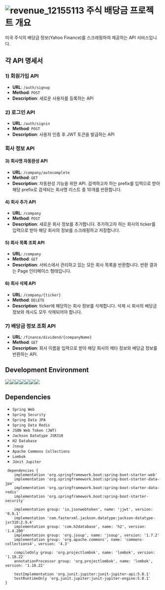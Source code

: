 # ![revenue_12155113](https://github.com/user-attachments/assets/1f82db3b-7cb5-467e-b23c-2a3cd8525fb1) 주식 배당금 프로젝트 개요
 미국 주식의 배당금 정보(Yahoo Finance)를 스크래핑하여 제공하는 API 서비스입니다.

 ## 각 API 명세서
 
 ### 1) 회원가입 API

- **URL**: `/auth/signup`
- **Method**: `POST`
- **Description**: 새로운 사용자를 등록하는 API

### 2) 로그인 API

- **URL**: `/auth/signin`
- **Method**: `POST`
- **Description**: 사용자 인증 후 JWT 토큰을 발급하는 API

### 회사 정보 API

#### 3) 회사명 자동완성 API

- **URL**: `/company/autocomplete`
- **Method**: `GET`
- **Description**: 자동완성 기능을 위한 API. 검색하고자 하는 prefix를 입력으로 받아 해당 prefix로 검색되는 회사명 리스트 중 10개를 반환합니다.

#### 4) 회사 추가 API

- **URL**: `/company`
- **Method**: `POST`
- **Description**: 새로운 회사 정보를 추가합니다. 추가하고자 하는 회사의 ticker를 입력으로 받아 해당 회사의 정보를 스크래핑하고 저장합니다.

#### 5) 회사 목록 조회 API

- **URL**: `/company`
- **Method**: `GET`
- **Description**: 서비스에서 관리하고 있는 모든 회사 목록을 반환합니다. 반환 결과는 Page 인터페이스 형태입니다.

#### 6) 회사 삭제 API

- **URL**: `/company/{ticker}`
- **Method**: `DELETE`
- **Description**: ticker에 해당하는 회사 정보를 삭제합니다. 삭제 시 회사의 배당금 정보와 캐시도 모두 삭제되어야 합니다.

### 7) 배당금 정보 조회 API

- **URL**: `/finance/dividend/{companyName}`
- **Method**: `GET`
- **Description**: 회사 이름을 입력으로 받아 해당 회사의 메타 정보와 배당금 정보를 반환하는 API.
 
 ## Development Environment
 <img src="https://img.shields.io/badge/windows-0078D6?style=for-the-badge&logo=windows&logoColor=white"><img src="https://img.shields.io/badge/IntelliJ%20IDEA-000000?style=for-the-badge&logo=intellijidea&logoColor=white"><img src="https://img.shields.io/badge/java-007396?style=for-the-badge&logo=java&logoColor=white"><img src="https://img.shields.io/badge/springboot-6DB33F?style=for-the-badge&logo=springboot&logoColor=white"><img src="https://img.shields.io/badge/H2-1C3B1F?style=for-the-badge&logo=h2database&logoColor=white"><img src="https://img.shields.io/badge/gradle-02303A?style=for-the-badge&logo=gradle&logoColor=white"><img src="https://img.shields.io/badge/github-181717?style=for-the-badge&logo=github&logoColor=white">

 ## Dependencies
- `Spring Web`
- `Spring Security`
- `Spring Data JPA`
- `Spring Data Redis`
- `JSON Web Token (JWT)`
- `Jackson Datatype JSR310`
- `H2 Database`
- `Jsoup`
- `Apache Commons Collections`
- `Lombok`
- `JUnit Jupiter`
```
 dependencies {
    implementation 'org.springframework.boot:spring-boot-starter-web'
    implementation 'org.springframework.boot:spring-boot-starter-data-jpa'
    implementation 'org.springframework.boot:spring-boot-starter-data-redis'
    implementation 'org.springframework.boot:spring-boot-starter-security'

    implementation group: 'io.jsonwebtoken', name: 'jjwt', version: '0.9.1'
    implementation 'com.fasterxml.jackson.datatype:jackson-datatype-jsr310:2.9.4'
    implementation group: 'com.h2database', name: 'h2', version: '1.4.200'
    implementation group: 'org.jsoup', name: 'jsoup', version: '1.7.2'
    implementation group: 'org.apache.commons', name: 'commons-collections4', version: '4.3'

    compileOnly group: 'org.projectlombok', name: 'lombok', version: '1.18.22'
    annotationProcessor group: 'org.projectlombok', name: 'lombok', version: '1.18.22'

    testImplementation 'org.junit.jupiter:junit-jupiter-api:5.8.1'
    testRuntimeOnly 'org.junit.jupiter:junit-jupiter-engine:5.8.1'
}
